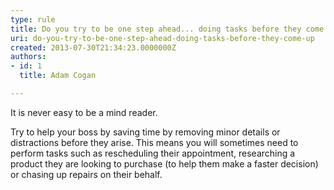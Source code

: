 ```yaml
---
type: rule
title: Do you try to be one step ahead... doing tasks before they come up?
uri: do-you-try-to-be-one-step-ahead-doing-tasks-before-they-come-up
created: 2013-07-30T21:34:23.0000000Z
authors:
- id: 1
  title: Adam Cogan

---
```


 
It is never easy to be a mind reader.

Try to help your boss by saving time by removing minor details or distractions before they arise. This means you will sometimes need to perform tasks such as rescheduling their appointment, researching a product they are looking to purchase (to help them make a faster decision) or chasing up repairs on their behalf.
<br>            ​ 
